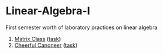 # Linear-Algebra-I
First semester worth of laboratory practices on linear algebra
1. [Matrix Class](https://github.com/nazzrrg/Linear-Algebra-I/blob/master/Tasks/lab%201/script.py) ([task](http://mathdep.ifmo.ru/mmtp/wp-content/uploads/2019/10/Lab_1.pdf))
2. [Cheerful Canoneer](https://github.com/nazzrrg/Linear-Algebra-I/blob/master/Tasks/lab%202/script.py) ([task](http://mathdep.ifmo.ru/mmtp/wp-content/uploads/2019/11/Lab_2-3.pdf))
